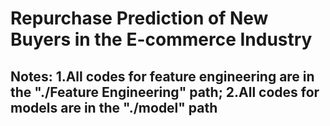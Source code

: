 # Repurchase Prediction of New Buyers in the E-commerce Industry
## Notes: 1.All codes for feature engineering are in the "./Feature Engineering" path; 2.All codes for models are in the "./model" path
